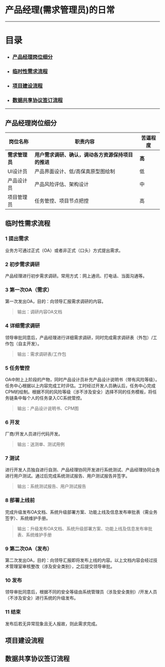# 产品经理(需求管理员)的日常
---

# 目录 
- ### [产品经理岗位细分](#产品经理岗位细分)
- ### [临时性需求流程](#临时性需求流程)
- ### [项目建设流程](#项目建设流程)
- ### [数据共享协议签订流程](#数据共享协议签订流程)

---

## <div id="产品经理岗位细分">产品经理岗位细分</div>
岗位名称|职责内容|苦逼程度
-------|-------|--------
**需求管理员**|**用户需求调研、确认，调动各方资源保持项目的推进**|**高**
UI设计员|产品界面设计、低/高保真原型图绘制|低
产品设计员|产品风险评估、架构设计|中
项目管理员|任务管控、项目节点把控|高

## <div id="临时性需求流程">临时性需求流程</div>
### 1 提出需求
业务方可通过正式（OA）或者非正式（口头）方式提出需求。

### 2 初步需求调研
产品经理进行初步需求调研。常用方式：网上通讯、打电话、当面沟通等。

### 3 第一次OA（需求）
第一次发出OA，目的：向领导汇报需求调研的内容。
> 输出：调研内容OA文档

### 4 详细需求调研
领导审批同意后，产品经理进行详细需求调研，同时完成需求调研表（外包）/工作包（自主开发）。
> 输出：需求调研表/工作包

### 5 任务管控
OA中附上上阶段的产物，同时产品设计员补充产品设计说明书（带有风险等级）。任务中心根据以上内容完成工时评估。工时经过开发人员确认后，任务中心完成CPM的绘制。根据不同的风险等级（涉不涉及安全）选择不同的任务模板，将任务链条中每个人的任务录入CC系统管控。
> 输出：产品设计说明书、CPM图

### 6 开发
厂商/开发人员进行代码开发。
> 输出：送测单、测试用例

### 7 测试
进行开发人员独自进行自测、产品经理协同开发进行系统测试、产品经理协同业务进行用户测试。通过后完成系统测试报告、用户测试报告并签字。
> 输出：系统测试报告、用户测试报告

### 8 部署上线前
完成升级发布OA文档、系统升级部署方案、功能上线及信息发布审批表（需业务签字）、系统维护手册。
> 输出：升级发布OA文档、系统升级部署方案、功能上线及信息发布审批表、系统维护手册

### 9 第二次OA（发布）
第二次发出OA，目的：向领导汇报即将发布上线的内容。以上文档内容会经过技术管理室审核整改（涉及安全类别），之后提交领导审批。

### 10 发布
领导审批同意后，根据不同的安全等级由系统管理员（涉及安全类别）/开发人员（不涉及安全）进行系统的升级发布。

### 11 结束
发布后若无异常现象且无人报故，则此需求完成。



## <div id="项目建设流程">项目建设流程</div>



## <div id="数据共享协议签订流程">数据共享协议签订流程</div>